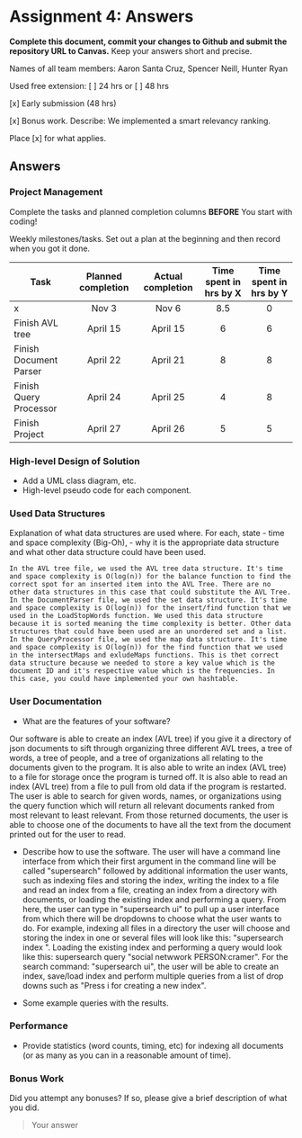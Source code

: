 # Assignment 4: Answers

**Complete this document, commit your changes to Github and submit the repository URL to Canvas.** Keep your answers short and precise.

Names of all team members: Aaron Santa Cruz, Spencer Neill, Hunter Ryan




Used free extension: [ ] 24 hrs or [ ] 48 hrs

[x] Early submission (48 hrs)

[x] Bonus work. Describe: We implemented a smart relevancy ranking.

Place [x] for what applies.


## Answers

### Project Management

Complete the tasks and planned completion columns **BEFORE** You start with 
coding!


Weekly milestones/tasks. Set out a plan at the beginning and then record when you got it done.

| Task        | Planned completion | Actual completion | Time spent in hrs by X | Time spent in hrs by Y |
| ----------- | :-----------------:| :---------------: | :--------------------: | :--------------------: |
| x           | Nov 3              | Nov 6             | 8.5                    | 0                      |
| Finish AVL tree           | April 15               | April 15             | 6                     | 6                      |
| Finish Document Parser    | April 22               | April 21             | 8                     | 8                      |
| Finish Query Processor    | April 24               | April 25             | 4                     | 8                      |
| Finish Project            | April 27               | April 26             | 5                     | 5                      |

### High-level Design of Solution

- Add a UML class diagram, etc.
- High-level pseudo code for each component.


### Used Data Structures
Explanation of what data structures are used where. For each, state
    - time and space complexity (Big-Oh),
    - why it is the appropriate data structure and what other data structure could have been used.

    In the AVL tree file, we used the AVL tree data structure. It's time and space complexity is O(log(n)) for the balance function to find the correct spot for an inserted item into the AVL Tree. There are no other data structures in this case that could substitute the AVL Tree.
    In the DocumentParser file, we used the set data structure. It's time and space complexity is O(log(n)) for the insert/find function that we used in the LoadStopWords function. We used this data structure because it is sorted meaning the time complexity is better. Other data structures that could have been used are an unordered set and a list.
    In the QueryProcessor file, we used the map data structure. It's time and space complexity is O(log(n)) for the find function that we used in the intersectMaps and exludeMaps functions. This is thet correct data structure because we needed to store a key value which is the document ID and it's respective value which is the frequencies. In this case, you could have implemented your own hashtable.

### User Documentation
- What are the features of your software?

Our software is able to create an index (AVL tree) if you give it a directory of json documents to sift through organizing three different AVL trees, a tree of words, a tree of people, and a tree of organizations all relating to the documents given to the program.
It is also able to write an index (AVL tree) to a file for storage once the program is turned off.
It is also able to read an index (AVL tree) from a file to pull from old data if the program is restarted.
The user is able to search for given words, names, or organizations using the query function which will return all relevant documents ranked from most relevant to least relevant.
From those returned documents, the user is able to choose one of the documents to have all the text from the document printed out for the user to read.

- Describe how to use the software.
The user will have a command line interface from which their first argument in the command line will be called "supersearch" followed by additional information the user wants, such as indexing files and storing the index, writing the index to a file and read an index from a file, creating an index from a directory with documents, or loading the existing index and performing a query. From here, the user can type in "supersearch ui" to pull up a user interface from which there will be dropdowns to choose what the user wants to do. For example, indexing all files in a directory the user will choose and storing the index in one or several files will look like this: "supersearch index <directory>". Loading the existing index and performing a query would look like this: supersearch query "social netwwork PERSON:cramer". For the search command: "supersearch ui", the user will be able to create an index, save/load index and perform multiple queries from a list of drop downs such as "Press i for creating a new index". 


- Some example queries with the results.





### Performance
- Provide statistics (word counts, timing, etc) for indexing all documents (or as many as you can in a reasonable amount of time).

### Bonus Work
Did you attempt any bonuses? If so, please give a brief description of what you did.

   > Your answer
